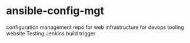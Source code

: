# ansible-config-mgt
configuration management repo for web infrastructure  for devops tooling website
Testing Jenkins build trigger
